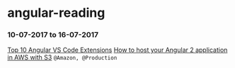 # angular-reading

### 10-07-2017 to 16-07-2017

[Top 10 Angular VS Code Extensions](http://devboosts.com/2017/02/08/top-10-vs-code-extensions/)
[How to host your Angular 2 application in AWS with S3](https://www.johnlouros.com/blog/host-your-angular-app-in-aws-s3)
`@Amazon, @Production`
